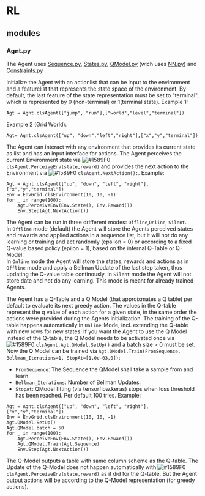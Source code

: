 # RL

## modules

### Agnt.py
The Agent uses [Sequence.py](https://github.com/myhamidi/RL/blob/master/Sequence.py), [States.py](https://github.com/myhamidi/RL/blob/master/States.py), [QModel.py](https://github.com/myhamidi/RL/blob/master/QModel.py) (wich uses [NN.py](https://github.com/myhamidi/RL/blob/master/NN.py)) and [Constraints.py](https://github.com/myhamidi/RL/blob/master/Constraints.py)

Initialize the Agent with an actionlist that can be input to the environment and a featurelist that represents the state space of the environment. By default, the last feature of the state representation must be set to "terminal", which is represented by 0 (non-terminal) or 1(terminal state).
Example 1:
```
Agt = Agnt.clsAgent(["jump", "run"],["world","level","terminal"])
```
Example 2 (Grid World):
```
Agt= Agnt.clsAgent(["up", "down","left","right"],["x","y","terminal"])
```

The Agent can interact with any environment that provides its current state as list and has an input interface for actions. The Agent perceives the current Environment state via ![#1589F0](https://placehold.it/15/1589F0/000000?text=+) ``clsAgent.PerceiveEnv(state,reward)`` and provides the next action to the Environment via ![#1589F0](https://placehold.it/15/1589F0/000000?text=+) ``clsAgent.NextAction():``.
Example:
```
Agt = Agnt.clsAgent(["up", "down", "left", "right"],["x","y","terminal"])
Env = EnvGrid.clsEnvironment(10, 10, -1)
for _ in range(100):
    Agt.PerceiveEnv(Env.State(), Env.Reward())
    Env.Step(Agt.NextAction())
```

The Agent can be run in three drifferent modes: ``Offline``,``Online``, ``Silent``.   
In ``Offline`` mode (default) the Agent will store the Agents perceived states and rewards and applied actions in a sequence list, but it will not do any learning or training and act randomly (epsilon = 0) or according to a fixed Q-value based policy (epilon = 1), based on the internal Q-Table or Q-Model.  
In ``Online`` mode the Agent will store the states, rewards and actions as in ``Offline`` mode and apply a Bellman Update of the last step taken, thus updating the Q-value table continously.
In ``Silent`` mode the Agent will not store date and not do any learning. This mode is meant for already trained Agents.

The Agent has a Q-Table and a Q Model (that approixmates a Q table) per default to evaluate its next greedy action. The values in the Q-table represent the q value of each action for a given state, in the same order the actions were provided during the Agents initialization. The training of the Q-table happens automatically in ``Online``-Mode, incl. extending the Q-table with new rows for new states. 
If you want the Agent to use the Q Model instead of the Q-table, the Q Model needs to be activated once via ![#1589F0](https://placehold.it/15/1589F0/000000?text=+) ``clsAgent.Agt.QModel.SetUp()`` and a batch size > 0 must be set. Now the Q Model can be trained via ``Agt.QModel.Train(FromSequence, Bellman_Iterations=1, StopAt=[1.0e-03,0])``:   

- ``FromSequence``: The Sequence the QModel shall take a sample from and learn.  
- ``Bellman_Iterations``: Number of Bellman Updates.
- ``StopAt``: QModel fitting (via tensorflow.keras) stops when loss threshold has been reached. Per default 100 tries. Example:
```
Agt = Agnt.clsAgent(["up", "down", "left", "right"],["x","y","terminal"])
Env = EnvGrid.clsEnvironment(10, 10, -1)
Agt.QModel.SetUp()
Agt.QModel.batch = 50
for _ in range(100):
    Agt.PerceiveEnv(Env.State(), Env.Reward())
    Agt.QModel.Train(Agt.Sequence)
    Env.Step(Agt.NextAction())
```

The Q-Model outputs a table with same column scheme as the Q-table. The Update of the Q-Model does not happen automatically with ![#1589F0](https://placehold.it/15/1589F0/000000?text=+) ``clsAgent.PerceiveEnv(state,reward)`` as it did for the Q-table. But the Agent output actions will be according to the Q-Model representation (for greedy actions).
